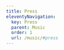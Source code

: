 ```yaml
---
title: Press
eleventyNavigation: 
  key: Press
  parent: Music
  order: 1
  url: /music/#press
---
```

